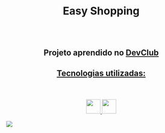 <h1 align="center">Easy Shopping</h1>
<br>
<br>
<h2  align="center">Projeto aprendido no <a href="https://rodolfomori.com.br/devclub"</a>DevClub</h2>

<h2  align="center">Tecnologias utilizadas:</h2>
<br>
<h3 align="center"> <img width=" 38px" src="https://logospng.org/download/html-5/logo-html-5-2048.png" />
                    <img width=" 38px" src="https://logospng.org/download/css-3/logo-css-3-256.png" />
  </h3>

 
<img src="https://github.com/GabrielMilbradt/Projeto-Easy-Shopping/blob/main/img.projetocss.jpeg" />

